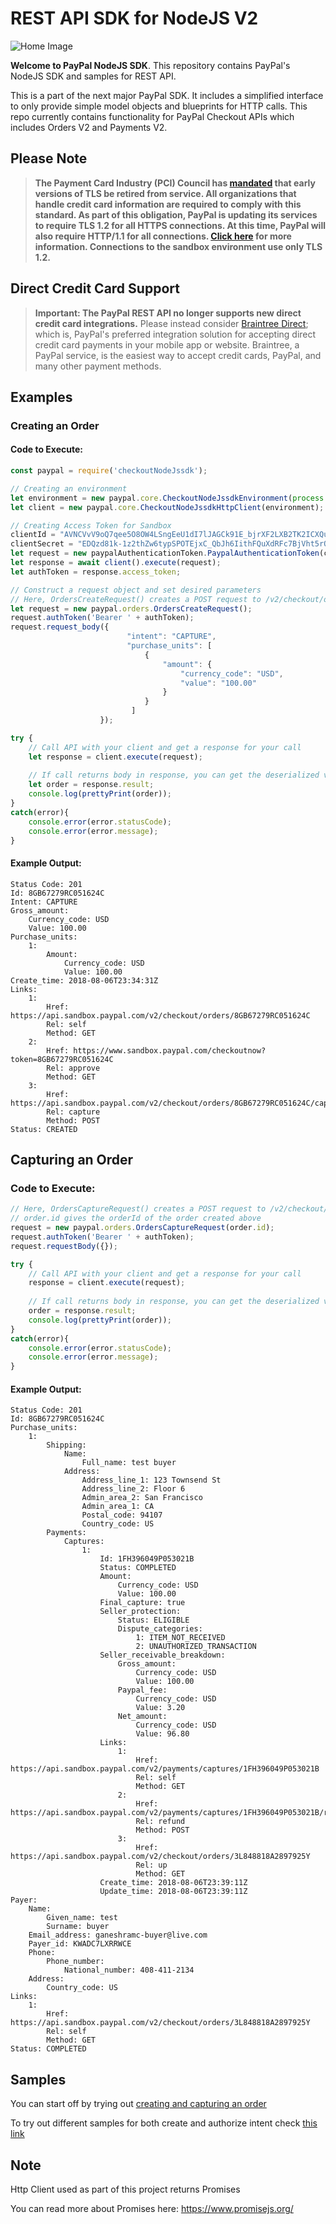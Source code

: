 # REST API SDK for NodeJS V2

![Home Image](homepage.jpg)

__Welcome to PayPal NodeJS SDK__. This repository contains PayPal's NodeJS SDK and samples for REST API.

This is a part of the next major PayPal SDK. It includes a simplified interface to only provide simple model objects and blueprints for HTTP calls. This repo currently contains functionality for PayPal Checkout APIs which includes Orders V2 and Payments V2.

## Please Note
> **The Payment Card Industry (PCI) Council has [mandated](http://blog.pcisecuritystandards.org/migrating-from-ssl-and-early-tls) that early versions of TLS be retired from service.  All organizations that handle credit card information are required to comply with this standard. As part of this obligation, PayPal is updating its services to require TLS 1.2 for all HTTPS connections. At this time, PayPal will also require HTTP/1.1 for all connections. [Click here](https://github.com/paypal/tls-update) for more information. Connections to the sandbox environment use only TLS 1.2.**

## Direct Credit Card Support
> **Important: The PayPal REST API no longer supports new direct credit card integrations.**  Please instead consider [Braintree Direct](https://www.braintreepayments.com/products/braintree-direct); which is, PayPal's preferred integration solution for accepting direct credit card payments in your mobile app or website. Braintree, a PayPal service, is the easiest way to accept credit cards, PayPal, and many other payment methods.

## Examples
### Creating an Order
#### Code to Execute:
```javascript
const paypal = require('checkoutNodeJssdk');

// Creating an environment
let environment = new paypal.core.CheckoutNodeJssdkEnvironment(process.env.BASE_URL);
let client = new paypal.core.CheckoutNodeJssdkHttpClient(environment);

// Creating Access Token for Sandbox
clientId = "AVNCVvV9oQ7qee5O8OW4LSngEeU1dI7lJAGCk91E_bjrXF2LXB2TK2ICXQuGtpcYSqs4mz1BMNQWuso1";
clientSecret = "EDQzd81k-1z2thZw6typSPOTEjxC_QbJh6IithFQuXdRFc7BjVht5rQapPiTaFt5RC-HCa1ir6mi-H5l";
let request = new paypalAuthenticationToken.PaypalAuthenticationToken(clientId,clientSecret);
let response = await client().execute(request);
let authToken = response.access_token;

// Construct a request object and set desired parameters
// Here, OrdersCreateRequest() creates a POST request to /v2/checkout/orders
let request = new paypal.orders.OrdersCreateRequest();
request.authToken('Bearer ' + authToken);
request.request_body({
                          "intent": "CAPTURE",
                          "purchase_units": [
                              {
                                  "amount": {
                                      "currency_code": "USD",
                                      "value": "100.00"
                                  }
                              }
                           ]
                    });

try {
    // Call API with your client and get a response for your call
    let response = client.execute(request);  
    
    // If call returns body in response, you can get the deserialized version from the result attribute of the response
    let order = response.result;
    console.log(prettyPrint(order));
}
catch(error){
    console.error(error.statusCode);
    console.error(error.message);
}
```
#### Example Output:
```
Status Code: 201
Id: 8GB67279RC051624C
Intent: CAPTURE
Gross_amount:
	Currency_code: USD
	Value: 100.00
Purchase_units:
	1:
		Amount:
			Currency_code: USD
			Value: 100.00
Create_time: 2018-08-06T23:34:31Z
Links:
	1:
		Href: https://api.sandbox.paypal.com/v2/checkout/orders/8GB67279RC051624C
		Rel: self
		Method: GET
	2:
		Href: https://www.sandbox.paypal.com/checkoutnow?token=8GB67279RC051624C
		Rel: approve
		Method: GET
	3:
		Href: https://api.sandbox.paypal.com/v2/checkout/orders/8GB67279RC051624C/capture
		Rel: capture
		Method: POST
Status: CREATED
```

## Capturing an Order

### Code to Execute:
```javascript
// Here, OrdersCaptureRequest() creates a POST request to /v2/checkout/orders
// order.id gives the orderId of the order created above
request = new paypal.orders.OrdersCaptureRequest(order.id);
request.authToken('Bearer ' + authToken);
request.requestBody({});

try {
    // Call API with your client and get a response for your call
    response = client.execute(request);  
    
    // If call returns body in response, you can get the deserialized version from the result attribute of the response
    order = response.result;
    console.log(prettyPrint(order));
}
catch(error){
    console.error(error.statusCode);
    console.error(error.message);
}
```

#### Example Output:
```
Status Code: 201
Id: 8GB67279RC051624C
Purchase_units:
	1:
		Shipping:
			Name:
				Full_name: test buyer
			Address:
				Address_line_1: 123 Townsend St
				Address_line_2: Floor 6
				Admin_area_2: San Francisco
				Admin_area_1: CA
				Postal_code: 94107
				Country_code: US
		Payments:
			Captures:
				1:
					Id: 1FH396049P053021B
					Status: COMPLETED
					Amount:
						Currency_code: USD
						Value: 100.00
					Final_capture: true
					Seller_protection:
						Status: ELIGIBLE
						Dispute_categories:
							1: ITEM_NOT_RECEIVED
							2: UNAUTHORIZED_TRANSACTION
					Seller_receivable_breakdown:
						Gross_amount:
							Currency_code: USD
							Value: 100.00
						Paypal_fee:
							Currency_code: USD
							Value: 3.20
						Net_amount:
							Currency_code: USD
							Value: 96.80
					Links:
						1:
							Href: https://api.sandbox.paypal.com/v2/payments/captures/1FH396049P053021B
							Rel: self
							Method: GET
						2:
							Href: https://api.sandbox.paypal.com/v2/payments/captures/1FH396049P053021B/refund
							Rel: refund
							Method: POST
						3:
							Href: https://api.sandbox.paypal.com/v2/checkout/orders/3L848818A2897925Y
							Rel: up
							Method: GET
					Create_time: 2018-08-06T23:39:11Z
					Update_time: 2018-08-06T23:39:11Z
Payer:
	Name:
		Given_name: test
		Surname: buyer
	Email_address: ganeshramc-buyer@live.com
	Payer_id: KWADC7LXRRWCE
	Phone:
		Phone_number:
			National_number: 408-411-2134
	Address:
		Country_code: US
Links:
	1:
		Href: https://api.sandbox.paypal.com/v2/checkout/orders/3L848818A2897925Y
		Rel: self
		Method: GET
Status: COMPLETED
```

## Samples

You can start off by trying out [creating and capturing an order](/samples/CaptureIntentExamples/runAll.js)

To try out different samples for both create and authorize intent check [this link](/samples)

## Note

Http Client used as part of this project returns Promises

You can read more about Promises here: https://www.promisejs.org/


